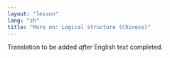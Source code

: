 ```yaml
---
layout: "lesson"
lang: "zh"
title: "More on: Logical structure (Chinese)"
---
```

Translation to be added _after_ English text completed.
